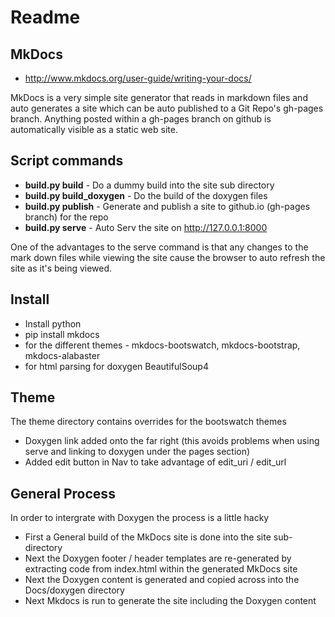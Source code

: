 # Readme

## MkDocs

  * http://www.mkdocs.org/user-guide/writing-your-docs/

MkDocs is a very simple site generator that reads in markdown files and auto generates a site
which can be auto published to a Git Repo's gh-pages branch.
Anything posted within a gh-pages branch on github is automatically visible as a static web site.

## Script commands

  * **build.py build** - Do a dummy build into the site sub directory
  * **build.py build_doxygen** - Do the build of the doxygen files
  * **build.py publish** - Generate and publish a site to github.io (gh-pages branch) for the repo
  * **build.py serve** - Auto Serv the site on http://127.0.0.1:8000

One of the advantages to the serve command is that any changes to the mark down files while viewing the site
cause the browser to auto refresh the site as it's being viewed.

## Install

  * Install python
  * pip install mkdocs
  * for the different themes - mkdocs-bootswatch, mkdocs-bootstrap, mkdocs-alabaster
  * for html parsing for doxygen BeautifulSoup4

## Theme

The theme directory contains overrides for the bootswatch themes

  * Doxygen link added onto the far right
    (this avoids problems when using serve and linking to doxygen under the pages section)
  * Added edit button in Nav to take advantage of edit_uri / edit_url

## General Process

In order to intergrate with Doxygen the process is a little hacky

  * First a General build of the MkDocs site is done into the site sub-directory
  * Next the Doxygen footer / header templates are re-generated by extracting code from index.html within the generated MkDocs site
  * Next the Doxygen content is generated and copied across into the Docs/doxygen directory
  * Next Mkdocs is run to generate the site including the Doxygen content
